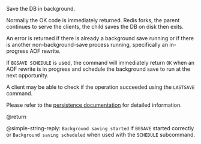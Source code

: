 Save the DB in background.

Normally the OK code is immediately returned.
Redis forks, the parent continues to serve the clients, the child saves the DB
on disk then exits.

An error is returned if there is already a background save running or if there
is another non-background-save process running, specifically an in-progress AOF
rewrite.

If `BGSAVE SCHEDULE` is used, the command will immediately return `OK` when an
AOF rewrite is in progress and schedule the background save to run at the next
opportunity.

A client may be able to check if the operation succeeded using the `LASTSAVE`
command.

Please refer to the [persistence documentation][tp] for detailed information.

[tp]: /topics/persistence

@return

@simple-string-reply: `Background saving started` if `BGSAVE` started correctly or `Background saving scheduled` when used with the `SCHEDULE` subcommand. 
